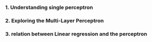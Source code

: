 ### 1. Understanding single perceptron  

### 2. Exploring the Multi-Layer Perceptron  

### 3. relation between Linear regression and the perceptron  